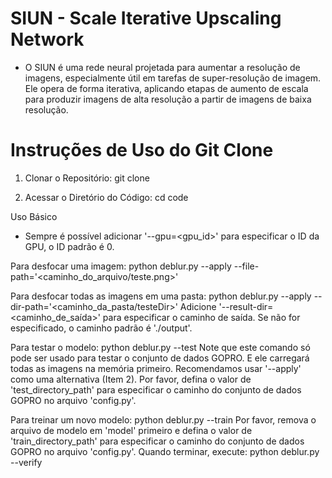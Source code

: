 # SIUN - Scale Iterative Upscaling Network
- O SIUN é uma rede neural projetada para aumentar a resolução de imagens, especialmente útil em tarefas de super-resolução de imagem. Ele opera de forma iterativa, aplicando etapas de aumento de escala para produzir imagens de alta resolução a partir de imagens de baixa resolução.

# Instruções de Uso do Git Clone

1. Clonar o Repositório:
   git clone 

2. Acessar o Diretório do Código:
   cd code

Uso Básico
- Sempre é possível adicionar '--gpu=<gpu_id>' para especificar o ID da GPU, o ID padrão é 0.

Para desfocar uma imagem:
   python deblur.py --apply --file-path='<caminho_do_arquivo/teste.png>'

Para desfocar todas as imagens em uma pasta:
   python deblur.py --apply --dir-path='<caminho_da_pasta/testeDir>'
   Adicione '--result-dir=<caminho_de_saída>' para especificar o caminho de saída. Se não for especificado, o caminho padrão é './output'.

Para testar o modelo:
   python deblur.py --test
   Note que este comando só pode ser usado para testar o conjunto de dados GOPRO. E ele carregará todas as imagens na memória primeiro. Recomendamos usar '--apply' como uma alternativa (Item 2).
   Por favor, defina o valor de 'test_directory_path' para especificar o caminho do conjunto de dados GOPRO no arquivo 'config.py'.

Para treinar um novo modelo:
   python deblur.py --train
   Por favor, remova o arquivo de modelo em 'model' primeiro e defina o valor de 'train_directory_path' para especificar o caminho do conjunto de dados GOPRO no arquivo 'config.py'.
   Quando terminar, execute:
   python deblur.py --verify
